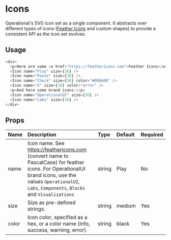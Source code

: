 # Icons

Operational's SVG icon set as a single component. It abstracts over different types of icons ([Feather Icons](https://feathericons.com) and custom shapes) to provide a consistent API as the icon set evolves.

## Usage

```js
<div>
  <p>Here are some <a href="https://feathericons.com">Feather Icons</a>:</p>
  <Icon name="Play" size={36} />
  <Icon name="Pause" size={36} />
  <Icon name="Check" size={36} color="#00bb00" />
  <Icon name="X" size={36} color="error" />
  <p>And here some brand icons:</p>
  <Icon name="OperationalUI" size={36} />
  <Icon name="Labs" size={36} />
</div>
```

## Props

| Name | Description | Type | Default | Required | 
| :--- | :--- | :--- | :---| :--- |
| name | Icon name. See https://feathericons.com (convert name to PascalCase) for feather icons. For OperationalUI brand icons, use the values `OperationalUI`, `Labs`, `Components`, `Blocks` and `Visualizations` | string | Play | No |
| size | Size as pre-defined strings. | string | medium | Yes |
| color | Icon color, specified as a hex, or a color name (info, success, warning, error). | string | black | Yes |
